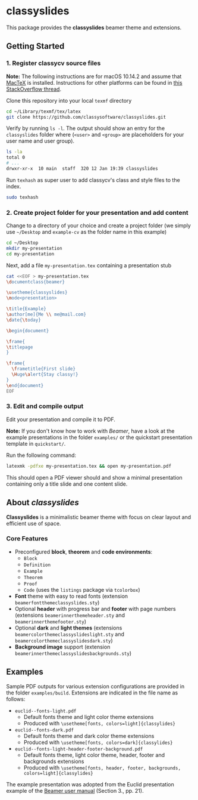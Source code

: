 # classyslides

This package provides the **classyslides** beamer theme and extensions.

## Getting Started

### 1. Register classycv source files

**Note:** The following instructions are for macOS 10.14.2 and assume that [MacTeX][2] is installed. Instructions for other platforms can be found in [this StackOverflow thread][1].

Clone this repository into your local `texmf` directory

```bash
cd ~/Library/texmf/tex/latex
git clone https://github.com/classysoftware/classyslides.git
```

Verify by running `ls -l`. The output should show an entry for the `classyslides` folder where (`<user>` and `<group>` are placeholders for your user name and user group).

```bash
ls -la
total 0
# ...
drwxr-xr-x  10 main  staff  320 12 Jan 19:39 classyslides
```

Run `texhash` as super user to add classycv's class and style files to the index.

```bash
sudo texhash
```

### 2. Create project folder for your presentation and add content

Change to a directory of your choice and create a project folder (we simply use `~/Desktop` and `example-cv` as the folder name in this example)

```bash
cd ~/Desktop
mkdir my-presentation
cd my-presentation
```

Next, add a file `my-presentation.tex` containing a presentation stub

```bash
cat <<EOF > my-presentation.tex
\documentclass{beamer}

\usetheme{classyslides}
\mode<presentation>

\title{Example}
\author[me]{Me \\ me@mail.com}
\date{\today}

\begin{document}

\frame{
\titlepage
}

\frame{
  \frametitle{First slide}
  \Huge\alert{Stay classy!}
}
\end{document}
EOF
```

### 3. Edit and compile output

Edit your presentation and compile it to PDF.

**Note:** If you don't know how to work with _Beamer_, have a look at the example presentations in the folder `examples/` or the quickstart presentation template in `quickstart/`.

Run the following command:

```bash
latexmk -pdfxe my-presentation.tex && open my-presentation.pdf
```

This should open a PDF viewer should and show a minimal presentation containing only a title slide and one content slide.

## About _classyslides_

**Classyslides** is a minimalistic beamer theme with focus on clear layout and efficient use of space.

### Core Features

- Preconfigured **block**, **theorem** and **code environments**:
  - `Block`
  - `Definition`
  - `Example`
  - `Theorem`
  - `Proof`
  - `Code` (uses the `listings` package via `tcolorbox`)
- **Font** theme with easy to read fonts (extension `beamerfontthemeclassyslides.sty`)
- Optional **header** with progress bar and **footer** with page numbers (extensions `beamerinnerthemeheader.sty` and `beamerinnerthemefooter.sty`)
- Optional **dark** and **light themes** (extensions `beamercolorthemeclassyslideslight.sty` and `beamercolorthemeclassyslidesdark.sty`)
- **Background image** support (extension `beamerinnerthemeclassyslidesbackgrounds.sty`)

## Examples

Sample PDF outputs for various extension configurations are provided in the folder `examples/build`. Extensions are indicated in the file name as follows:

- `euclid--fonts-light.pdf`
  - Default fonts theme and light color theme extensions
  - Produced with `\usetheme[fonts, colors=light]{classylides}`
- `euclid--fonts-dark.pdf`
  - Default fonts theme and dark color theme extensions
  - Produced with `\usetheme[fonts, colors=dark]{classylides}`
- `euclid--fonts-light-header-footer-background.pdf`
  - Default fonts theme, light color theme, header, footer and backgrounds extensions
  - Produced with `\usetheme[fonts, header, footer, backgrounds, colors=light]{classylides}`

The example presentation was adopted from the Euclid presentation example of the [Beamer user manual][2] (Section 3., pp. 21).

[1]: http://tex.stackexchange.com/questions/1137/where-do-i-place-my-own-sty-or-cls-files-to-make-them-available-to-all-my-te
[2]: https://ctan.org/pkg/beamer
